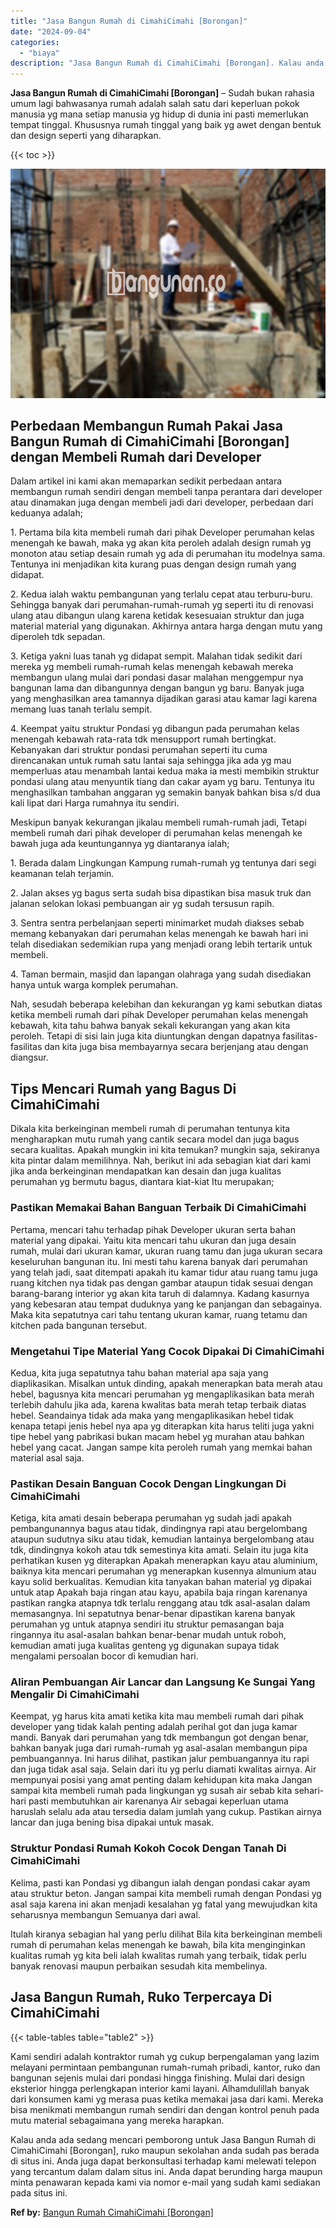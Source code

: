 ```yaml
---
title: "Jasa Bangun Rumah di CimahiCimahi [Borongan]"
date: "2024-09-04"
categories: 
  - "biaya"
description: "Jasa Bangun Rumah di CimahiCimahi [Borongan]. Kalau anda ada sedang mencari pemborong untuk Jasa Bangun Rumah di CimahiCimahi [Borongan], ruko maupun sekol..."
---
```


**Jasa Bangun Rumah di CimahiCimahi \[Borongan\]** – Sudah bukan rahasia umum lagi bahwasanya rumah adalah salah satu dari keperluan pokok manusia yg mana setiap manusia yg hidup di dunia ini pasti memerlukan tempat tinggal. Khususnya rumah tinggal yang baik yg awet dengan bentuk dan design seperti yang diharapkan.

{{< toc >}}

![Jasa Bangun Rumah di CimahiCimahi [Borongan]](/images/borong-bangunan-03.png)

## Perbedaan Membangun Rumah Pakai Jasa Bangun Rumah di CimahiCimahi \[Borongan\] dengan Membeli Rumah dari Developer

Dalam artikel ini kami akan memaparkan sedikit perbedaan antara membangun rumah sendiri dengan membeli tanpa perantara dari developer atau dinamakan juga dengan membeli jadi dari developer, perbedaan dari keduanya adalah;

1\. Pertama bila kita membeli rumah dari pihak Developer perumahan kelas menengah ke bawah, maka yg akan kita peroleh adalah design rumah yg monoton atau setiap desain rumah yg ada di perumahan itu modelnya sama. Tentunya ini menjadikan kita kurang puas dengan design rumah yang didapat.

2\. Kedua ialah waktu pembangunan yang terlalu cepat atau terburu-buru. Sehingga banyak dari perumahan-rumah-rumah yg seperti itu di renovasi ulang atau dibangun ulang karena ketidak kesesuaian struktur dan juga material material yang digunakan. Akhirnya antara harga dengan mutu yang diperoleh tdk sepadan.

3\. Ketiga yakni luas tanah yg didapat sempit. Malahan tidak sedikit dari mereka yg membeli rumah-rumah kelas menengah kebawah mereka membangun ulang mulai dari pondasi dasar malahan menggempur nya bangunan lama dan dibangunnya dengan bangun yg baru. Banyak juga yang menghasilkan area tamannya dijadikan garasi atau kamar lagi karena memang luas tanah terlalu sempit.

4\. Keempat yaitu struktur Pondasi yg dibangun pada perumahan kelas menengah kebawah rata-rata tdk mensupport rumah bertingkat. Kebanyakan dari struktur pondasi perumahan seperti itu cuma direncanakan untuk rumah satu lantai saja sehingga jika ada yg mau memperluas atau menambah lantai kedua maka ia mesti membikin struktur pondasi ulang atau menyuntik tiang dan cakar ayam yg baru. Tentunya itu menghasilkan tambahan anggaran yg semakin banyak bahkan bisa s/d dua kali lipat dari Harga rumahnya itu sendiri.

Meskipun banyak kekurangan jikalau membeli rumah-rumah jadi, Tetapi membeli rumah dari pihak developer di perumahan kelas menengah ke bawah juga ada keuntungannya yg diantaranya ialah;

1\. Berada dalam Lingkungan Kampung rumah-rumah yg tentunya dari segi keamanan telah terjamin.

2\. Jalan akses yg bagus serta sudah bisa dipastikan bisa masuk truk dan jalanan selokan lokasi pembuangan air yg sudah tersusun rapih.

3\. Sentra sentra perbelanjaan seperti minimarket mudah diakses sebab memang kebanyakan dari perumahan kelas menengah ke bawah hari ini telah disediakan sedemikian rupa yang menjadi orang lebih tertarik untuk membeli.

4\. Taman bermain, masjid dan lapangan olahraga yang sudah disediakan hanya untuk warga komplek perumahan.

Nah, sesudah beberapa kelebihan dan kekurangan yg kami sebutkan diatas ketika membeli rumah dari pihak Developer perumahan kelas menengah kebawah, kita tahu bahwa banyak sekali kekurangan yang akan kita peroleh. Tetapi di sisi lain juga kita diuntungkan dengan dapatnya fasilitas-fasilitas dan kita juga bisa membayarnya secara berjenjang atau dengan diangsur.

## Tips Mencari Rumah yang Bagus Di CimahiCimahi

Dikala kita berkeinginan membeli rumah di perumahan tentunya kita mengharapkan mutu rumah yang cantik secara model dan juga bagus secara kualitas. Apakah mungkin ini kita temukan? mungkin saja, sekiranya kita pintar dalam memilihnya. Nah, berikut ini ada sebagian kiat dari kami jika anda berkeinginan mendapatkan kan desain dan juga kualitas perumahan yg bermutu bagus, diantara kiat-kiat Itu merupakan;

### Pastikan Memakai Bahan Banguan Terbaik Di CimahiCimahi

Pertama, mencari tahu terhadap pihak Developer ukuran serta bahan material yang dipakai. Yaitu kita mencari tahu ukuran dan juga desain rumah, mulai dari ukuran kamar, ukuran ruang tamu dan juga ukuran secara keseluruhan bangunan itu. Ini mesti tahu karena banyak dari perumahan yang telah jadi, saat ditempati apakah itu kamar tidur atau ruang tamu juga ruang kitchen nya tidak pas dengan gambar ataupun tidak sesuai dengan barang-barang interior yg akan kita taruh di dalamnya. Kadang kasurnya yang kebesaran atau tempat duduknya yang ke panjangan dan sebagainya. Maka kita sepatutnya cari tahu tentang ukuran kamar, ruang tetamu dan kitchen pada bangunan tersebut.

### Mengetahui Tipe Material Yang Cocok Dipakai Di CimahiCimahi

Kedua, kita juga sepatutnya tahu bahan material apa saja yang diaplikasikan. Misalkan untuk dinding, apakah menerapkan bata merah atau hebel, bagusnya kita mencari perumahan yg mengaplikasikan bata merah terlebih dahulu jika ada, karena kwalitas bata merah tetap terbaik diatas hebel. Seandainya tidak ada maka yang mengaplikasikan hebel tidak kenapa tetapi jenis hebel nya apa yg diterapkan kita harus teliti juga yakni tipe hebel yang pabrikasi bukan macam hebel yg murahan atau bahkan hebel yang cacat. Jangan sampe kita peroleh rumah yang memkai bahan material asal saja.

### Pastikan Desain Banguan Cocok Dengan Lingkungan Di CimahiCimahi

Ketiga, kita amati desain beberapa perumahan yg sudah jadi apakah pembangunannya bagus atau tidak, dindingnya rapi atau bergelombang ataupun sudutnya siku atau tidak, kemudian lantainya bergelombang atau tdk, dindingnya kokoh atau tdk semestinya kita amati. Selain itu juga kita perhatikan kusen yg diterapkan Apakah menerapkan kayu atau aluminium, baiknya kita mencari perumahan yg menerapkan kusennya almunium atau kayu solid berkualitas. Kemudian kita tanyakan bahan material yg dipakai untuk atap Apakah baja ringan atau kayu, apabila baja ringan karenanya pastikan rangka atapnya tdk terlalu renggang atau tdk asal-asalan dalam memasangnya. Ini sepatutnya benar-benar dipastikan karena banyak perumahan yg untuk atapnya sendiri itu struktur pemasangan baja ringannya itu asal-asalan bahkan benar-benar mudah untuk roboh, kemudian amati juga kualitas genteng yg digunakan supaya tidak mengalami persoalan bocor di kemudian hari.

### Aliran Pembuangan Air Lancar dan Langsung Ke Sungai Yang Mengalir Di CimahiCimahi

Keempat, yg harus kita amati ketika kita mau membeli rumah dari pihak developer yang tidak kalah penting adalah perihal got dan juga kamar mandi. Banyak dari perumahan yang tdk membangun got dengan benar, bahkan banyak juga dari rumah-rumah yg asal-asalan membangun pipa pembuangannya. Ini harus dilihat, pastikan jalur pembuangannya itu rapi dan juga tidak asal saja. Selain dari itu yg perlu diamati kwalitas airnya. Air mempunyai posisi yang amat penting dalam kehidupan kita maka Jangan sampai kita membeli rumah pada lingkungan yg susah air sebab kita sehari-hari pasti membutuhkan air karenanya Air sebagai keperluan utama haruslah selalu ada atau tersedia dalam jumlah yang cukup. Pastikan airnya lancar dan juga bening bisa dipakai untuk masak.

### Struktur Pondasi Rumah Kokoh Cocok Dengan Tanah Di CimahiCimahi

Kelima, pasti kan Pondasi yg dibangun ialah dengan pondasi cakar ayam atau struktur beton. Jangan sampai kita membeli rumah dengan Pondasi yg asal saja karena ini akan menjadi kesalahan yg fatal yang mewujudkan kita seharusnya membangun Semuanya dari awal.

Itulah kiranya sebagian hal yang perlu dilihat Bila kita berkeinginan membeli rumah di perumahan kelas menengah ke bawah, bila kita menginginkan kualitas rumah yg kita beli ialah kwalitas rumah yang terbaik, tidak perlu banyak renovasi maupun perbaikan sesudah kita membelinya.

## Jasa Bangun Rumah, Ruko Terpercaya Di CimahiCimahi

{{< table-tables table="table2" >}}

Kami sendiri adalah kontraktor rumah yg cukup berpengalaman yang lazim melayani permintaan pembangunan rumah-rumah pribadi, kantor, ruko dan bangunan sejenis mulai dari pondasi hingga finishing. Mulai dari design eksterior hingga perlengkapan interior kami layani. Alhamdulillah banyak dari konsumen kami yg merasa puas ketika memakai jasa dari kami. Mereka bisa menikmati membangun rumah sendiri dan dengan kontrol penuh pada mutu material sebagaimana yang mereka harapkan.

Kalau anda ada sedang mencari pemborong untuk Jasa Bangun Rumah di CimahiCimahi \[Borongan\], ruko maupun sekolahan anda sudah pas berada di situs ini. Anda juga dapat berkonsultasi terhadap kami melewati telepon yang tercantum dalam dalam situs ini. Anda dapat berunding harga maupun minta penawaran kepada kami via nomor e-mail yang sudah kami sediakan pada situs ini.

**Ref by:** [Bangun Rumah CimahiCimahi [Borongan]](https://id.wikipedia.org/wiki/Bangun)

